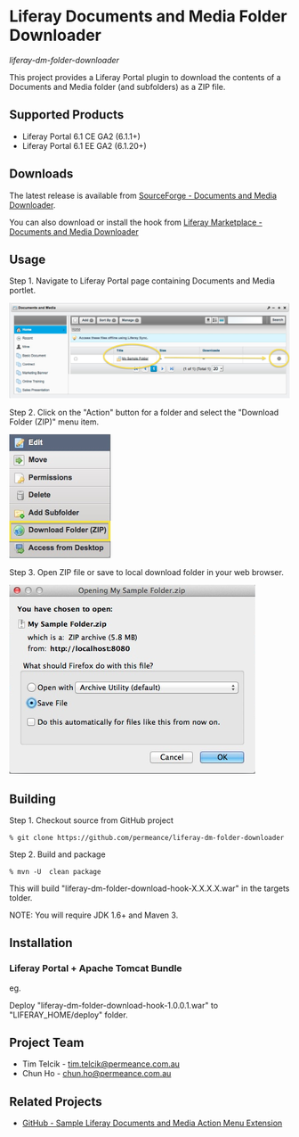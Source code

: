 # Liferay Documents and Media Folder Downloader

*liferay-dm-folder-downloader*

This project provides a Liferay Portal plugin to download the contents of a Documents and Media folder (and subfolders) as a ZIP file.


## Supported Products

* Liferay Portal 6.1 CE GA2 (6.1.1+)
* Liferay Portal 6.1 EE GA2 (6.1.20+)


## Downloads

The latest release is available from [SourceForge - Documents and Media Downloader](https://sourceforge.net/projects/permeance-apps/files/liferay-documents-and-media-downloader/ "Documents and Media Downloader").

You can also download or install the hook from [Liferay Marketplace - Documents and Media Downloader](https://www.liferay.com/marketplace/-/mp/application/21674918?_7_WAR_osbportlet_backURL=%2Fmarketplace%2F-%2Fmp%2Fcategory%2F11232561 "Documents and Media Downloader")


## Usage

Step 1. Navigate to Liferay Portal page containing Documents and Media portlet.

![Documents and Media Portlet](/docs/images/01-liferay-dm-portlet-local-repos-root-folder-view-20130209-annot.png "Documents an Media Portlet")

Step 2. Click on the "Action" button for a folder and select the "Download Folder (ZIP)" menu item.

![Documents and Media Folder Action Menu](/docs/images/02-liferay-dm-portlet-download-folder-action-menu-20130131-annot.png "Documents an Media Folder Action Menu")

Step 3. Open ZIP file or save to local download folder in your web browser.

![Firefox Download File Dialog](/docs/images/03-firefox-download-file-dialog-20130209.png "Firefox Download File Dialog")


## Building

Step 1. Checkout source from GitHub project

    % git clone https://github.com/permeance/liferay-dm-folder-downloader

Step 2. Build and package

    % mvn -U  clean package

This will build "liferay-dm-folder-download-hook-X.X.X.X.war" in the targets tolder.

NOTE: You will require JDK 1.6+ and Maven 3.


## Installation

### Liferay Portal + Apache Tomcat Bundle

eg.

Deploy "liferay-dm-folder-download-hook-1.0.0.1.war" to "LIFERAY_HOME/deploy" folder.


## Project Team

* Tim Telcik - tim.telcik@permeance.com.au
* Chun Ho - chun.ho@permeance.com.au


## Related Projects

* [GitHub - Sample Liferay Documents and Media Action Menu Extension](https://github.com/permeance/sample-liferay-dm-action-menu-extension "GitHub - Sample Liferay Documents and Media Action Menu Extension")
